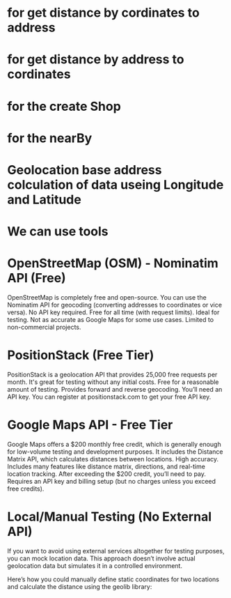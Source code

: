 # for get distance by cordinates to address 
<!-- {
 "userLocation":{"latitude": 28.508160,"longitude": 77.234176},
    "targetLocation":{"latitude": 28.51397307816621, "longitude": 77.22834490533823
    }
} -->
# for get distance by address to cordinates
<!-- {
 "currentAddress":"delhi",
 "targetAddress":"noida"
} -->
# for the create Shop
<!-- 
{
 "name":"Sector 126, Noida, 201313, Uttar Pradesh, India",
  "latitude":"28.539275891929872",
  "longitude":"77.34515401199039"
} -->
# for the nearBy
<!-- {
 
  "latitude":"28.539275891929872",
  "longitude":"77.34515401199039"
} -->



# Geolocation base address colculation of data useing Longitude and Latitude
# We can use tools 


# OpenStreetMap (OSM) - Nominatim API (Free) 

OpenStreetMap is completely free and open-source. You can use the Nominatim API for geocoding (converting addresses to coordinates or vice versa).
No API key required.
Free for all time (with request limits).
Ideal for testing.
Not as accurate as Google Maps for some use cases.
Limited to non-commercial projects.

# PositionStack (Free Tier)
PositionStack is a geolocation API that provides 25,000 free requests per month. It's great for testing without any initial costs.
Free for a reasonable amount of testing.
Provides forward and reverse geocoding.
You’ll need an API key.
You can register at positionstack.com to get your free API key.

# Google Maps API - Free Tier

Google Maps offers a $200 monthly free credit, which is generally enough for low-volume testing and development purposes. It includes the Distance Matrix API, which calculates distances between locations.
High accuracy.
Includes many features like distance matrix, directions, and real-time location tracking.
After exceeding the $200 credit, you’ll need to pay.
Requires an API key and billing setup (but no charges unless you exceed free credits).

# Local/Manual Testing (No External API)

If you want to avoid using external services altogether for testing purposes, you can mock location data. This approach doesn’t involve actual geolocation data but simulates it in a controlled environment.

Here’s how you could manually define static coordinates for two locations and calculate the distance using the geolib library:

